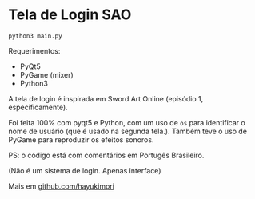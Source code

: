 # Tela de Login SAO

```
python3 main.py
```

Requerimentos:
- PyQt5
- PyGame (mixer)
- Python3

A tela de login é inspirada em Sword Art Online (episódio 1, especificamente).

Foi feita 100% com pyqt5 e Python, com um uso de `os` para identificar o nome de usuário (que é usado na segunda tela.). Também teve o uso de PyGame para reproduzir os efeitos sonoros.



PS: o código está com comentários em Portugês Brasileiro.



(Não é um sistema de login. Apenas interface)

Mais em [github.com/hayukimori](https://github.com/hayukimori)
